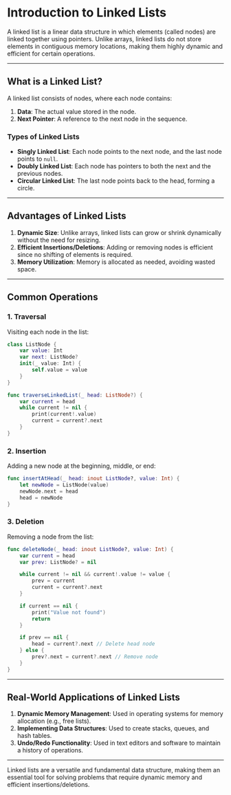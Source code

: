 

# Introduction to Linked Lists

A linked list is a linear data structure in which elements (called nodes) are linked together using pointers. Unlike arrays, linked lists do not store elements in contiguous memory locations, making them highly dynamic and efficient for certain operations.

---

## What is a Linked List?

A linked list consists of nodes, where each node contains:
1. **Data**: The actual value stored in the node.
2. **Next Pointer**: A reference to the next node in the sequence.

### Types of Linked Lists
- **Singly Linked List**: Each node points to the next node, and the last node points to `null`.
- **Doubly Linked List**: Each node has pointers to both the next and the previous nodes.
- **Circular Linked List**: The last node points back to the head, forming a circle.

---

## Advantages of Linked Lists

1. **Dynamic Size**: Unlike arrays, linked lists can grow or shrink dynamically without the need for resizing.
2. **Efficient Insertions/Deletions**: Adding or removing nodes is efficient since no shifting of elements is required.
3. **Memory Utilization**: Memory is allocated as needed, avoiding wasted space.

---

## Common Operations

### 1. Traversal
Visiting each node in the list:
```swift
class ListNode {
    var value: Int
    var next: ListNode?
    init(_ value: Int) {
        self.value = value
    }
}

func traverseLinkedList(_ head: ListNode?) {
    var current = head
    while current != nil {
        print(current!.value)
        current = current?.next
    }
}
```

### 2. Insertion
Adding a new node at the beginning, middle, or end:
```swift
func insertAtHead(_ head: inout ListNode?, value: Int) {
    let newNode = ListNode(value)
    newNode.next = head
    head = newNode
}
```

### 3. Deletion
Removing a node from the list:
```swift
func deleteNode(_ head: inout ListNode?, value: Int) {
    var current = head
    var prev: ListNode? = nil

    while current != nil && current!.value != value {
        prev = current
        current = current?.next
    }

    if current == nil {
        print("Value not found")
        return
    }

    if prev == nil {
        head = current?.next // Delete head node
    } else {
        prev?.next = current?.next // Remove node
    }
}
```

---

## Real-World Applications of Linked Lists

1. **Dynamic Memory Management**: Used in operating systems for memory allocation (e.g., free lists).
2. **Implementing Data Structures**: Used to create stacks, queues, and hash tables.
3. **Undo/Redo Functionality**: Used in text editors and software to maintain a history of operations.

---

Linked lists are a versatile and fundamental data structure, making them an essential tool for solving problems that require dynamic memory and efficient insertions/deletions.
